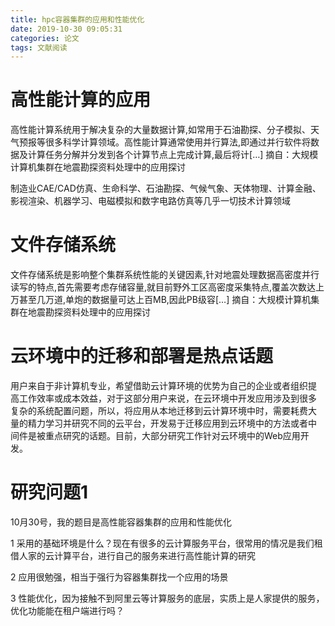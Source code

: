 ```yaml
---
title: hpc容器集群的应用和性能优化
date: 2019-10-30 09:05:31
categories: 论文
tags: 文献阅读
---
```

# 高性能计算的应用

 高性能计算系统用于解决复杂的大量数据计算,如常用于石油勘探、分子模拟、天气预报等很多科学计算领域。高性能计算通常使用并行算法,即通过并行软件将数据及计算任务分解并分发到各个计算节点上完成计算,最后将计[…]
摘自：大规模计算机集群在地震勘探资料处理中的应用探讨

制造业CAE/CAD仿真、生命科学、石油勘探、气候气象、天体物理、计算金融、影视渲染、机器学习、电磁模拟和数字电路仿真等几乎一切技术计算领域


# 文件存储系统
文件存储系统是影响整个集群系统性能的关键因素,针对地震处理数据高密度并行读写的特点,首先需要考虑存储容量,就目前野外工区高密度采集特点,覆盖次数达上万甚至几万道,单炮的数据量可达上百MB,因此PB级容[…]
摘自：大规模计算机集群在地震勘探资料处理中的应用探讨

#  云环境中的迁移和部署是热点话题

用户来自于非计算机专业，希望借助云计算环境的优势为自己的企业或者组织提
高工作效率或成本效益，对于这部分用户来说，在云环境中开发应用涉及到很多
复杂的系统配置问题，所以，将应用从本地迁移到云计算环境中时，需要耗费大
量的精力学习并研究不同的云平台，开发易于迁移应用到云环境中的方法或者中
间件是被重点研究的话题。目前，大部分研究工作针对云环境中的Web应用开
发。
# 研究问题1

10月30号，我的题目是高性能容器集群的应用和性能优化

1 采用的基础环境是什么？现在有很多的云计算服务平台，很常用的情况是我们租借人家的云计算平台，进行自己的服务来进行高性能计算的研究

2 应用很勉强，相当于强行为容器集群找一个应用的场景

3 性能优化，因为接触不到阿里云等计算服务的底层，实质上是人家提供的服务，优化功能能在租户端进行吗？
